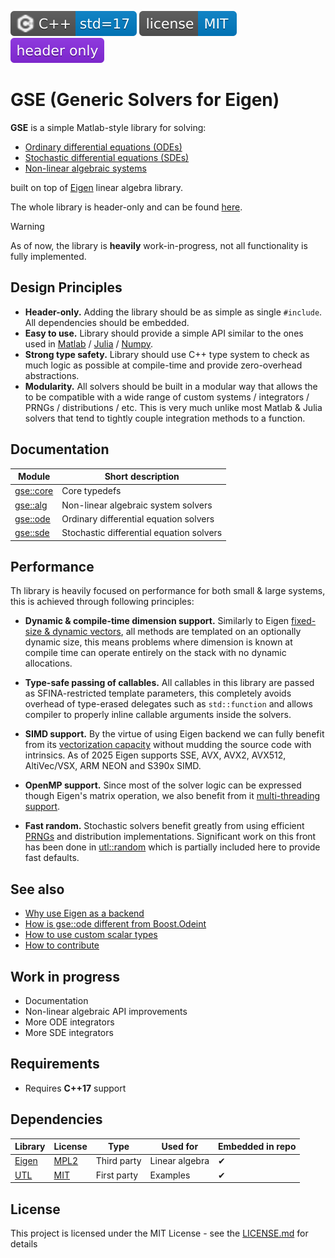 [<img src ="docs/images/icon_cpp_std_17.svg">](https://en.wikipedia.org/wiki/C%2B%2B#Standardization)
[<img src ="docs/images/icon_license_mit.svg">](./LICENSE.md)
[<img src ="docs/images/icon_header_only.svg">](https://en.wikipedia.org/wiki/Header-only)

# GSE (Generic Solvers for Eigen)

**GSE** is a simple Matlab-style library for solving:

- [Ordinary differential equations (ODEs)](https://en.wikipedia.org/wiki/Ordinary_differential_equation)
- [Stochastic differential equations (SDEs)](https://en.wikipedia.org/wiki/Stochastic_differential_equation)
- [Non-linear algebraic systems](https://en.wikipedia.org/wiki/Nonlinear_system)

built on top of [Eigen](https://eigen.tuxfamily.org/index.php?title=Main_Page) linear algebra library.

The whole library is header-only and can be found [here](include/).

> [!Warning]
> As of now, the library is **heavily** work-in-progress, not all functionality is fully implemented.

## Design Principles

- **Header-only.** Adding the library should be as simple as single `#include`. All dependencies should be embedded.
- **Easy to use.** Library should provide a simple API similar to the ones used in [Matlab](https://en.wikipedia.org/wiki/MATLAB) / [Julia](https://en.wikipedia.org/wiki/Julia_(programming_language)) / [Numpy](https://github.com/numpy/numpy).
- **Strong type safety.** Library should use C++ type system to check as much logic as possible at compile-time and provide zero-overhead abstractions.
- **Modularity.** All solvers should be built in a modular way that allows the to be compatible with a wide range of custom systems / integrators / PRNGs / distributions / etc. This is very much unlike most Matlab & Julia solvers that tend to tightly couple integration methods to a function.

## Documentation

| Module        | Short description                        |
| ------------- | ---------------------------------------- |
| [gse::core]() | Core typedefs                            |
| [gse::alg]()  | Non-linear algebraic system solvers      |
| [gse::ode]()  | Ordinary differential equation solvers   |
| [gse::sde]()  | Stochastic differential equation solvers |

## Performance

Th library is heavily focused on performance for both small & large systems, this is achieved through following principles:

- **Dynamic & compile-time dimension support.** Similarly to Eigen [fixed-size & dynamic vectors](https://eigen.tuxfamily.org/dox/group__TopicFixedSizeVectorizable.html), all methods are templated on an optionally dynamic size, this means problems where dimension is known at compile time can operate entirely on the stack with no dynamic allocations.

- **Type-safe passing of callables.** All callables in this library are passed as SFINA-restricted template parameters, this completely avoids overhead of type-erased delegates such as `std::function` and allows compiler to properly inline callable arguments inside the solvers.

- **SIMD support.** By the virtue of using Eigen backend we can fully benefit from its [vectorization capacity](http://eigen.tuxfamily.org/index.php?title=FAQ#Vectorization) without mudding the source code with intrinsics. As of 2025 Eigen supports SSE, AVX, AVX2, AVX512, AltiVec/VSX, ARM NEON and S390x SIMD.

- **OpenMP support.** Since most of the solver logic can be expressed though Eigen's matrix operation, we also benefit from it [multi-threading support](https://eigen.tuxfamily.org/dox/TopicMultiThreading.html).

- **Fast random.** Stochastic solvers benefit greatly from using efficient [PRNGs](https://en.wikipedia.org/wiki/Pseudorandom_number_generator) and distribution implementations. Significant work on this front has been done in [utl::random](https://github.com/DmitriBogdanov/UTL/blob/master/docs/module_random.md) which is partially included here to provide fast defaults.

## See also

- [Why use Eigen as a backend]()
- [How is gse::ode different from Boost.Odeint]()
- [How to use custom scalar types]()
- [How to contribute]()

## Work in progress

- Documentation
- Non-linear algebraic API improvements
- More ODE integrators
- More SDE integrators

## Requirements

- Requires **C++17** support

## Dependencies

| Library                                      | License                                                      | Type        | Used for       | Embedded in repo |
| -------------------------------------------- | ------------------------------------------------------------ | ----------- | -------------- | ---------------- |
| [Eigen](https://eigen.tuxfamily.org)         | [MPL2](https://eigen.tuxfamily.org/index.php?title=Main_Page#License) | Third party | Linear algebra | ✔                |
| [UTL](https://github.com/DmitriBogdanov/UTL) | [MIT](https://github.com/DmitriBogdanov/UTL/blob/master/LICENSE.md) | First party | Examples       | ✔                |

## License

This project is licensed under the MIT License - see the [LICENSE.md](https://github.com/DmitriBogdanov/prototyping_utils/blob/master/LICENSE.md) for details
